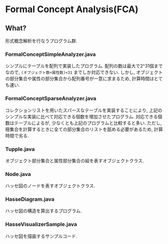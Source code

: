 Formal Concept Analysis(FCA)
============================

What?
-----
形式概念解析を行なうプログラム群.


### FormalConceptSimpleAnalyzer.java ###
シンプルにテーブルを配列で実装したプログラム.
配列の数は最大で2^31個までなので, `(オブジェクト数+属性数)<31` までしか対応できない.
しかし, オブジェクトの部分集合や属性の部分集合から配列番号が一意に求まるため,
計算時間はとても速い. 


### FormalConceptSparseAnalyzer.java ###
コレクションリストを用いたスパースなテーブルを実装することにより,
上記のシンプルな実装に比べて対応できる個数を増加させたプログラム.
対応できる個数はテーブルによるが, 少なくとも上記のプログラムと比較すると多い.
ただし, 極集合を計算するときに全ての部分集合のリストを舐める必要があるため,
計算時間で劣る.


### Tupple.java ###
オブジェクト部分集合と属性部分集合の組を表すオブジェクトクラス.


### Node.java ###
ハッセ図のノードを表すオブジェクトクラス.


### HasseDiagram.java ###
ハッセ図の構造を算出するプログラム.


### HasseVisualizerSample.java ###
ハッセ図を描画するサンプルコード.
